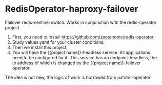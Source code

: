# RedisOperator-haproxy-failover

Failover redis-sentinel switch.
Works in conjunction with the redis-operator project.

1. First, you need to install https://github.com/spotahome/redis-operator
2. Study values.yaml for your cluster conditions.
3. Then we install this project.
4. You will have the {{project name}}-headless service. All applications need to be configured for it. This service has an endpoint-headless, the ip address of which is changed by the {{project name}}-failover operator

The idea is not new, the logic of work is borrowed from patroni-operator 

